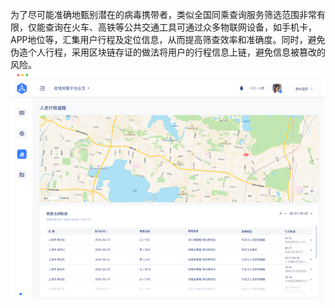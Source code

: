为了尽可能准确地甄别潜在的病毒携带者，类似全国同乘查询服务筛选范围非常有限，仅能查询在火车、高铁等公共交通工具可通过众多物联网设备，如手机卡，APP地位等，汇集用户行程及定位信息，从而提高筛查效率和准确度。同时，避免伪造个人行程，采用区块链存证的做法将用户的行程信息上链，避免信息被篡改的风险。
![ryxz](人员行程监控/ryxz.png)
